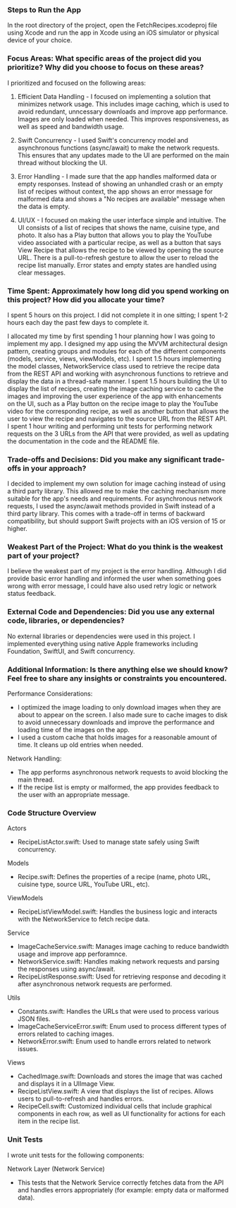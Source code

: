### Steps to Run the App

In the root directory of the project, open the FetchRecipes.xcodeproj file using Xcode and run the app in Xcode using an iOS simulator or physical device of your choice.

### Focus Areas: What specific areas of the project did you prioritize? Why did you choose to focus on these areas?

I prioritized and focused on the following areas:

1. Efficient Data Handling - I focused on implementing a solution that minimizes network usage. This includes image caching, which is used to avoid redundant, unncessary downloads and improve app performance. Images are only loaded when needed. This improves responsiveness, as well as speed and bandwidth usage.

2. Swift Concurrency - I used Swift's concurrency model and asynchronous functions (async/await) to make the network requests. This ensures that any updates made to the UI are performed on the main thread without blocking the UI.

3. Error Handling - I made sure that the app handles malformed data or empty responses. Instead of showing an unhandled crash or an empty list of recipes without context, the app shows an error message for malformed data and shows a "No recipes are available" message when the data is empty.

4. UI/UX - I focused on making the user interface simple and intuitive. The UI consists of a list of recipes that shows the name, cuisine type, and photo. It also has a Play button that allows you to play the YouTube video associated with a particular recipe, as well as a button that says View Recipe that allows the recipe to be viewed by opening the source URL. There is a pull-to-refresh gesture to allow the user to reload the recipe list manually. Error states and empty states are handled using clear messages.

### Time Spent: Approximately how long did you spend working on this project? How did you allocate your time?

I spent 5 hours on this project. I did not complete it in one sitting; I spent 1-2 hours each day the past few days to complete it.

I allocated my time by first spending 1 hour planning how I was going to implement my app. I designed my app using the MVVM architectural design pattern, creating groups and modules for each of the different components (models, service, views, viewModels, etc).
I spent 1.5 hours implementing the model classes, NetworkService class used to retrieve the recipe data from the REST API and working with asynchronous functions to retrieve and display the data in a thread-safe manner.
I spent 1.5 hours building the UI to display the list of recipes, creating the image caching service to cache the images and improving the user experience of the app with enhancements on the UI, such as a Play button on the recipe image to play the YouTube video for the corresponding recipe, as well as another button that allows the user to view the recipe and navigates to the source URL from the REST API.
I spent 1 hour writing and performing unit tests for performing network requests on the 3 URLs from the API that were provided, as well as updating the documentation in the code and the README file.

### Trade-offs and Decisions: Did you make any significant trade-offs in your approach?

I decided to implement my own solution for image caching instead of using a third party library. This allowed me to make the caching mechanism more suitable for the app's needs and requirements.
For asynchronous network requests, I used the async/await methods provided in Swift instead of a third party library. This comes with a trade-off in terms of backward compatibility, but should support Swift projects with an iOS version of 15 or higher.

### Weakest Part of the Project: What do you think is the weakest part of your project?

I believe the weakest part of my project is the error handling. Although I did provide basic error handling and informed the user when something goes wrong with error message, I could have also used retry logic or network status feedback.

### External Code and Dependencies: Did you use any external code, libraries, or dependencies?

No external libraries or dependencies were used in this project. I implemented everything using native Apple frameworks including Foundation, SwiftUI, and Swift concurrency.

### Additional Information: Is there anything else we should know? Feel free to share any insights or constraints you encountered.

Performance Considerations:
  - I optimized the image loading to only download images when they are about to appear on the screen. I also made sure to cache images to disk to avoid unnecessary downloads and improve the performance and loading time of the images on the app.
  - I used a custom cache that holds images for a reasonable amount of time. It cleans up old entries when needed.

Network Handling:
  - The app performs asynchronous network requests to avoid blocking the main thread.
  - If the recipe list is empty or malformed, the app provides feedback to the user with an appropriate message.

### Code Structure Overview

Actors
- RecipeListActor.swift: Used to manage state safely using Swift concurrency.

Models
- Recipe.swift: Defines the properties of a recipe (name, photo URL, cuisine type, source URL, YouTube URL, etc).

ViewModels
- RecipeListViewModel.swift: Handles the business logic and interacts with the NetworkService to fetch recipe data.

Service
- ImageCacheService.swift: Manages image caching to reduce bandwidth usage and improve app perforamnce.
- NetworkService.swift: Handles making network requests and parsing the responses using async/await.
- RecipeListResponse.swift: Used for retrieving response and decoding it after asynchronous network requests are performed.
  
Utils
- Constants.swift: Handles the URLs that were used to process various JSON files.
- ImageCacheServiceError.swift: Enum used to process different types of errors related to caching images.
- NetworkError.swift: Enum used to handle errors related to network issues.

Views
- CachedImage.swift: Downloads and stores the image that was cached and displays it in a UIImage View. 
- RecipeListView.swift: A view that displays the list of recipes. Allows users to pull-to-refresh and handles errors.
- RecipeCell.swift: Customized individual cells that include graphical components in each row, as well as UI functionality for actions for each item in the recipe list.

### Unit Tests

I wrote unit tests for the following components:

Network Layer (Network Service)
   - This tests that the Network Service correctly fetches data from the API and handles errors appropriately (for example: empty data or malformed data).
